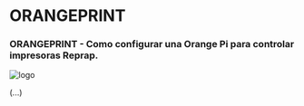 # ORANGEPRINT

### ORANGEPRINT - Como configurar una Orange Pi para controlar impresoras Reprap.

![logo](https://raw.githubusercontent.com/carlymx/orangeprint/master/imgs/LogoOctoprint_low.png")

(...)
